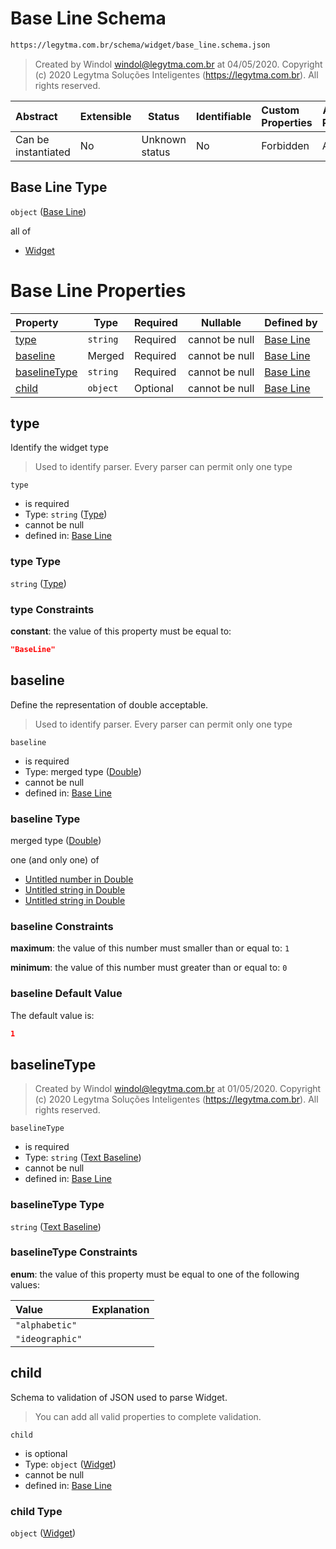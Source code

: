 # Base Line Schema

```txt
https://legytma.com.br/schema/widget/base_line.schema.json
```




> Created by Windol [windol@legytma.com.br](mailto:windol@legytma.com.br) at 04/05/2020.
> Copyright (c) 2020 Legytma Soluções Inteligentes (<https://legytma.com.br>). All rights reserved.
>

| Abstract            | Extensible | Status         | Identifiable | Custom Properties | Additional Properties | Access Restrictions | Defined In                                                                             |
| :------------------ | ---------- | -------------- | ------------ | :---------------- | --------------------- | ------------------- | -------------------------------------------------------------------------------------- |
| Can be instantiated | No         | Unknown status | No           | Forbidden         | Allowed               | none                | [base_line.schema.json](../schema/widget/base_line.schema.json "open original schema") |

## Base Line Type

`object` ([Base Line](base_line.md))

all of

-   [Widget](input_decoration-properties-widget-5.md "check type definition")

# Base Line Properties

| Property                      | Type     | Required | Nullable       | Defined by                                                                                                                                  |
| :---------------------------- | -------- | -------- | -------------- | :------------------------------------------------------------------------------------------------------------------------------------------ |
| [type](#type)                 | `string` | Required | cannot be null | [Base Line](widget-definitions-type.md "https&#x3A;//legytma.com.br/schema/widget/base_line.schema.json#/properties/type")                  |
| [baseline](#baseline)         | Merged   | Required | cannot be null | [Base Line](app_bar_theme-properties-double.md "https&#x3A;//legytma.com.br/schema/double.schema.json#/properties/baseline")                |
| [baselineType](#baselineType) | `string` | Required | cannot be null | [Base Line](text_style-properties-text-baseline.md "https&#x3A;//legytma.com.br/schema/text_baseline.schema.json#/properties/baselineType") |
| [child](#child)               | `object` | Optional | cannot be null | [Base Line](input_decoration-properties-widget-5.md "https&#x3A;//legytma.com.br/schema/widget.schema.json#/properties/child")              |

## type

Identify the widget type


> Used to identify parser. Every parser can permit only one type
>

`type`

-   is required
-   Type: `string` ([Type](widget-definitions-type.md))
-   cannot be null
-   defined in: [Base Line](widget-definitions-type.md "https&#x3A;//legytma.com.br/schema/widget/base_line.schema.json#/properties/type")

### type Type

`string` ([Type](widget-definitions-type.md))

### type Constraints

**constant**: the value of this property must be equal to:

```json
"BaseLine"
```

## baseline

Define the representation of double acceptable.


> Used to identify parser. Every parser can permit only one type
>

`baseline`

-   is required
-   Type: merged type ([Double](app_bar_theme-properties-double.md))
-   cannot be null
-   defined in: [Base Line](app_bar_theme-properties-double.md "https&#x3A;//legytma.com.br/schema/double.schema.json#/properties/baseline")

### baseline Type

merged type ([Double](app_bar_theme-properties-double.md))

one (and only one) of

-   [Untitled number in Double](double-definitions-doublenumber.md "check type definition")
-   [Untitled string in Double](double-definitions-doublestring.md "check type definition")
-   [Untitled string in Double](double-definitions-doubleenum.md "check type definition")

### baseline Constraints

**maximum**: the value of this number must smaller than or equal to: `1`

**minimum**: the value of this number must greater than or equal to: `0`

### baseline Default Value

The default value is:

```json
1
```

## baselineType




> Created by Windol [windol@legytma.com.br](mailto:windol@legytma.com.br) at 01/05/2020.
> Copyright (c) 2020 Legytma Soluções Inteligentes (<https://legytma.com.br>). All rights reserved.
>

`baselineType`

-   is required
-   Type: `string` ([Text Baseline](text_style-properties-text-baseline.md))
-   cannot be null
-   defined in: [Base Line](text_style-properties-text-baseline.md "https&#x3A;//legytma.com.br/schema/text_baseline.schema.json#/properties/baselineType")

### baselineType Type

`string` ([Text Baseline](text_style-properties-text-baseline.md))

### baselineType Constraints

**enum**: the value of this property must be equal to one of the following values:

| Value           | Explanation |
| :-------------- | ----------- |
| `"alphabetic"`  |             |
| `"ideographic"` |             |

## child

Schema to validation of JSON used to parse Widget.


> You can add all valid properties to complete validation.
>

`child`

-   is optional
-   Type: `object` ([Widget](input_decoration-properties-widget-5.md))
-   cannot be null
-   defined in: [Base Line](input_decoration-properties-widget-5.md "https&#x3A;//legytma.com.br/schema/widget.schema.json#/properties/child")

### child Type

`object` ([Widget](input_decoration-properties-widget-5.md))
